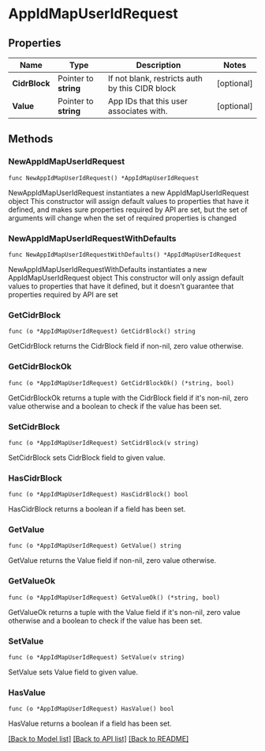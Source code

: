 # AppIdMapUserIdRequest

## Properties

Name | Type | Description | Notes
------------ | ------------- | ------------- | -------------
**CidrBlock** | Pointer to **string** | If not blank, restricts auth by this CIDR block | [optional] 
**Value** | Pointer to **string** | App IDs that this user associates with. | [optional] 

## Methods

### NewAppIdMapUserIdRequest

`func NewAppIdMapUserIdRequest() *AppIdMapUserIdRequest`

NewAppIdMapUserIdRequest instantiates a new AppIdMapUserIdRequest object
This constructor will assign default values to properties that have it defined,
and makes sure properties required by API are set, but the set of arguments
will change when the set of required properties is changed

### NewAppIdMapUserIdRequestWithDefaults

`func NewAppIdMapUserIdRequestWithDefaults() *AppIdMapUserIdRequest`

NewAppIdMapUserIdRequestWithDefaults instantiates a new AppIdMapUserIdRequest object
This constructor will only assign default values to properties that have it defined,
but it doesn't guarantee that properties required by API are set

### GetCidrBlock

`func (o *AppIdMapUserIdRequest) GetCidrBlock() string`

GetCidrBlock returns the CidrBlock field if non-nil, zero value otherwise.

### GetCidrBlockOk

`func (o *AppIdMapUserIdRequest) GetCidrBlockOk() (*string, bool)`

GetCidrBlockOk returns a tuple with the CidrBlock field if it's non-nil, zero value otherwise
and a boolean to check if the value has been set.

### SetCidrBlock

`func (o *AppIdMapUserIdRequest) SetCidrBlock(v string)`

SetCidrBlock sets CidrBlock field to given value.

### HasCidrBlock

`func (o *AppIdMapUserIdRequest) HasCidrBlock() bool`

HasCidrBlock returns a boolean if a field has been set.

### GetValue

`func (o *AppIdMapUserIdRequest) GetValue() string`

GetValue returns the Value field if non-nil, zero value otherwise.

### GetValueOk

`func (o *AppIdMapUserIdRequest) GetValueOk() (*string, bool)`

GetValueOk returns a tuple with the Value field if it's non-nil, zero value otherwise
and a boolean to check if the value has been set.

### SetValue

`func (o *AppIdMapUserIdRequest) SetValue(v string)`

SetValue sets Value field to given value.

### HasValue

`func (o *AppIdMapUserIdRequest) HasValue() bool`

HasValue returns a boolean if a field has been set.


[[Back to Model list]](../README.md#documentation-for-models) [[Back to API list]](../README.md#documentation-for-api-endpoints) [[Back to README]](../README.md)


